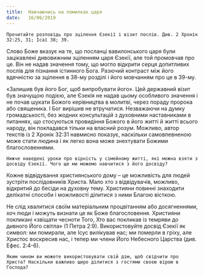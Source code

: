 ```yaml
---
title:  Навчаючись на помилках царя
date:   16/06/2019
---
```


`Прочитайте розповідь про зцілення Єзекії і візит послів. Див. 2 Хронік 32:25, 31; Ісаї 38; 39.`

Слово Боже вказує на те, що посланці вавилонського царя були зацікавлені дивовижним зціленням царя Єзекії, але той промовчав про це. Він не надав значення тому, що могло відкрити серця допитливих послів для пізнання істинного Бога. Разючий контраст між його вдячністю за зцілення в 38-му розділі і його мовчанням про це в 39-му.

«Залишив був його Бог, щоб випробувати його». Цей державний візит був значущою подією, але Єзекія не надав цьому особливого значення і не почав шукати Божого керівництва в молитві, через пораду пророка або священика. І Бог вирішив не втручатися. Незважаючи на думку громадськості, без жодних консультацій з духовними наставниками в питаннях, що стосуються провидіння Божого в його житті й житті всього народу, він покладався тільки на власний розум. Можливо, автор текстів із 2 Хронік 32:31 навмисно показує, наскільки самовпевненою може стати людина і як легко вона може знехтувати Божими благословеннями.

`Нижче наведені уроки про вірність у сімейному житті, які можна взяти з досвіду Єзекії. Чого ще ми можемо навчитися з його досвіду?`

Кожне відвідування християнського дому – це можливість для людей зустріти послідовників Христа. Мало хто з відвідувачів, можливо, відкритий до бесіди на духовну тему. Християни повинні знаходити делікатні способи і можливості ділитися з ними Благою вісткою.

Не слід хвалитися своїм матеріальним процвітанням або досягненнями, хоч люди і можуть визнати це як Боже благословення. Християни покликані «звіщати чесноти Того, Хто вас покликав із темряви до дивного Його світла» (1 Петра 2:9). Використовуйте досвід Єзекії як символ: ми помирали, але Ісус вилікував нас; ми померли в гріху, але Христос воскресив нас, і тепер ми члени Його Небесного Царства (див. Ефес. 2:4-6).

`Яким чином ви можете використовувати свій дім, щоб свідчити про Христа? Наскільки важливо щиро ділитися з гостями своєю вірою в Господа?`